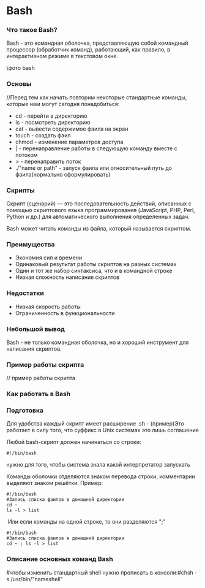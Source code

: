 # Bash

### Что такое Bash?

Bash - это командная оболочка, представляющую собой командный процессор (обработчик команд), работающий, как правило, в интерактивном режиме в текстовом окне. 

\\фото bash

### Основы

 //Перед тем как начать повторим некоторые стандартные команды, которые нам могут сегодня понадобиться:

- cd - перейти в директорию
- ls - посмотреть директорию
- cat - вывести содержимое фаила на экран
- touch - создать фаил
- chmod - изменение параметров доступа 
- | - перенаправление работы в следующую команду вместе с потоком
- \> - перенаправить поток
- ./"name or path" - запуск фаила или относительный путь до фаила(нормально сформулировать)  

### Скрипты

Скрипт (сценарий) — это последовательность действий, описанных с помощью скриптового языка программирования (JavaScript, PHP, Perl, Python и др.) для автоматического выполнения определенных задач.

Bash может читать команды из файла, который называется скриптом.

### Преимущества

- Экономия сил и времени
- Одинаковый результат работы скриптов на разных системах
- Один и  тот же набор синтаксиса, что и в командной строке 
- Низкая сложность написания скриптов

### Недостатки

- Низкая скорость работы 
- Ограниченность в функциональности 

### Небольшой вывод

Bash - не только командная оболочка, но и хороший инструмент для написания скриптов.

### Пример работы скрипта

// пример работы скрипта 

### Как работать в Bash 

### Подготовка

Для удобства каждый скрипт имеет расширение .sh  - (пример)Это работает в силу того, что суффикс в Unix системах это лишь соглашение

Любой bash-скрипт должен начинаться со строки:

```
#!/bin/bash
```

нужно для того, чтобы система знала какой интерпретатор запускать          

Команды оболочки отделяются знаком перевода строки, комментарии выделяют знаком решётки. Пример:

```
#!/bin/bash
#Запись списка фаилов в домашней директории
cd ~
ls -l > list
```

​       Или если команды на одной строке, то они разделяются ";"

```
#!/bin/bash
#Запись списка фаилов в домашней директории
cd ~ ; ls -l > list
```



###  Описание основных команд Bash



#чтобы изменить стандартный shell нужно прописать в консоли:#chsh -s /usr/bin/"nameshell"

